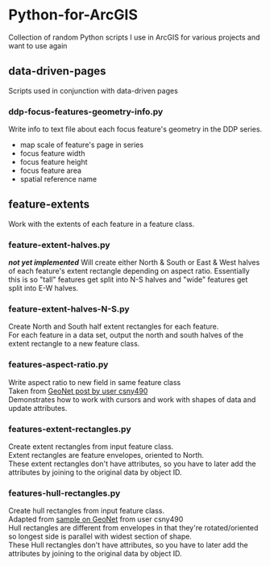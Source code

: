 # Python-for-ArcGIS
Collection of random Python scripts I use in ArcGIS for various projects and want to use again

## data-driven-pages
Scripts used in conjunction with data-driven pages  

### ddp-focus-features-geometry-info.py
Write info to text file about each focus feature's geometry in the DDP series.
* map scale of feature's page in series
* focus feature width
* focus feature height
* focus feature area
* spatial reference name

## feature-extents
Work with the extents of each feature in a feature class.  

### feature-extent-halves.py
_**not yet implemented**_
Will create either North & South or East & West halves of each feature's extent rectangle depending on aspect ratio. 
Essentially this is so "tall" features get split into N-S halves and "wide" features get split into E-W halves.

### feature-extent-halves-N-S.py
Create North and South half extent rectangles for each feature.  
For each feature in a data set, output the north and south halves of the extent rectangle to a new feature class.  

### features-aspect-ratio.py
Write aspect ratio to new field in same feature class  
Taken from [GeoNet post by user csny490](https://community.esri.com/thread/92651)  
Demonstrates how to work with cursors and work with shapes of data and update attributes.  

### features-extent-rectangles.py
Create extent rectangles from input feature class.  
Extent rectangles are feature envelopes, oriented to North.  
These extent rectangles don't have attributes, so you have to later add the attributes by joining to the original data by object ID.  

### features-hull-rectangles.py
Create hull rectangles from input feature class.   
Adapted from [sample on GeoNet](https://community.esri.com/thread/92651) from user csny490  
Hull rectangles are different from envelopes in that they're rotated/oriented so longest side is parallel with widest section of shape.  
These Hull rectangles don't have attributes, so you have to later add the attributes by joining to the original data by object ID.  


